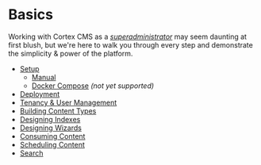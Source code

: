 # Basics

Working with Cortex CMS as a [_superadministrator_](/glossary.md) may seem daunting at first blush, but we're here to walk you through every step and demonstrate the simplicity & power of the platform.

* [Setup](setup.md)
  * [Manual](/basics/setup/manual.md)
  * [Docker Compose](/basics/setup/docker-compose.md) _\(not yet supported\)_
* [Deployment](/basics/deployment.md)
* [Tenancy & User Management](/basics/tenancy-and-user-management.md)
* [Building Content Types](/basics/building-content-types.md)
* [Designing Indexes](/basics/designing-indexes.md)
* [Designing Wizards](/basics/designing-wizards.md)
* [Consuming Content](/basics/consuming-content.md)
* [Scheduling Content](/basics/scheduling-content.md)
* [Search](/basics/search.md)



